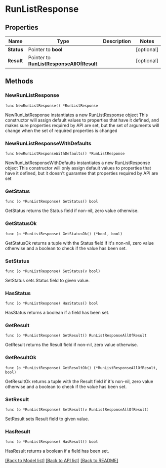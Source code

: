 # RunListResponse

## Properties

Name | Type | Description | Notes
------------ | ------------- | ------------- | -------------
**Status** | Pointer to **bool** |  | [optional] 
**Result** | Pointer to [**RunListResponseAllOfResult**](RunListResponseAllOfResult.md) |  | [optional] 

## Methods

### NewRunListResponse

`func NewRunListResponse() *RunListResponse`

NewRunListResponse instantiates a new RunListResponse object
This constructor will assign default values to properties that have it defined,
and makes sure properties required by API are set, but the set of arguments
will change when the set of required properties is changed

### NewRunListResponseWithDefaults

`func NewRunListResponseWithDefaults() *RunListResponse`

NewRunListResponseWithDefaults instantiates a new RunListResponse object
This constructor will only assign default values to properties that have it defined,
but it doesn't guarantee that properties required by API are set

### GetStatus

`func (o *RunListResponse) GetStatus() bool`

GetStatus returns the Status field if non-nil, zero value otherwise.

### GetStatusOk

`func (o *RunListResponse) GetStatusOk() (*bool, bool)`

GetStatusOk returns a tuple with the Status field if it's non-nil, zero value otherwise
and a boolean to check if the value has been set.

### SetStatus

`func (o *RunListResponse) SetStatus(v bool)`

SetStatus sets Status field to given value.

### HasStatus

`func (o *RunListResponse) HasStatus() bool`

HasStatus returns a boolean if a field has been set.

### GetResult

`func (o *RunListResponse) GetResult() RunListResponseAllOfResult`

GetResult returns the Result field if non-nil, zero value otherwise.

### GetResultOk

`func (o *RunListResponse) GetResultOk() (*RunListResponseAllOfResult, bool)`

GetResultOk returns a tuple with the Result field if it's non-nil, zero value otherwise
and a boolean to check if the value has been set.

### SetResult

`func (o *RunListResponse) SetResult(v RunListResponseAllOfResult)`

SetResult sets Result field to given value.

### HasResult

`func (o *RunListResponse) HasResult() bool`

HasResult returns a boolean if a field has been set.


[[Back to Model list]](../README.md#documentation-for-models) [[Back to API list]](../README.md#documentation-for-api-endpoints) [[Back to README]](../README.md)


